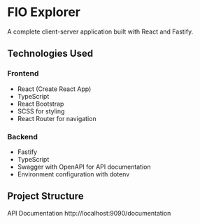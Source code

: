 # FIO Explorer

A complete client-server application built with React and Fastify.

## Technologies Used

### Frontend
- React (Create React App)
- TypeScript
- React Bootstrap
- SCSS for styling
- React Router for navigation

### Backend
- Fastify
- TypeScript
- Swagger with OpenAPI for API documentation
- Environment configuration with dotenv

## Project Structure 

API Documentation
http://localhost:9090/documentation